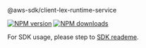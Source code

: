 @aws-sdk/client-lex-runtime-service

[![NPM version](https://img.shields.io/npm/v/@aws-sdk/client-lex-runtime-service/beta.svg)](https://www.npmjs.com/package/@aws-sdk/client-lex-runtime-service)
[![NPM downloads](https://img.shields.io/npm/dm/@aws-sdk/client-lex-runtime-service.svg)](https://www.npmjs.com/package/@aws-sdk/client-lex-runtime-service)

For SDK usage, please step to [SDK reademe](https://github.com/aws/aws-sdk-js-v3).
